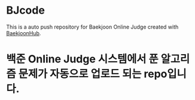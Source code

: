# BJcode
This is a auto push repository for Baekjoon Online Judge created with [BaekjoonHub](https://github.com/BaekjoonHub/BaekjoonHub).

# 백준 Online Judge 시스템에서 푼 알고리즘 문제가 자동으로 업로드 되는 repo입니다.
